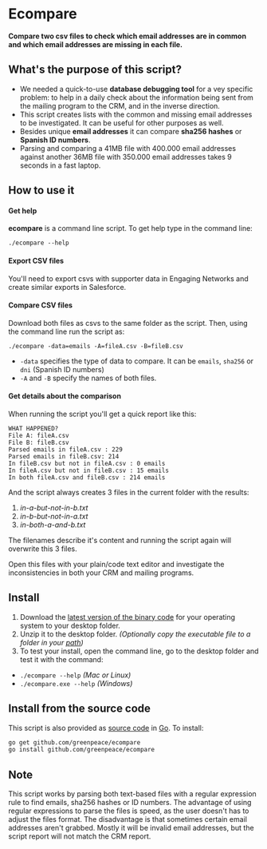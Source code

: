 # Ecompare

**Compare two csv files to check which email addresses are in common and which email addresses are missing in each file.**

## What's the purpose of this script?

* We needed a quick-to-use **database debugging tool** for a vey specific problem: to help in a daily check about the information being sent from the mailing program to the CRM, and in the inverse direction.
* This script creates lists with the common and missing email addresses to be investigated. It can be useful for other purposes as well.
* Besides unique **email addresses** it can compare **sha256 hashes** or **Spanish ID numbers**.
* Parsing and comparing a 41MB file with 400.000 email addresses against another 36MB file with 350.000 email addresses takes 9 seconds in a fast laptop.

## How to use it

#### Get help

**ecompare** is a command line script. To get help type in the command line:

```
./ecompare --help
```

#### Export CSV files

You'll need to export csvs with supporter data in Engaging Networks and create similar exports in Salesforce.

#### Compare CSV files

Download both files as csvs to the same folder as the script. Then, using the command line run the script as:

```
./ecompare -data=emails -A=fileA.csv -B=fileB.csv
```

* `-data` specifies the type of data to compare. It can be `emails`, `sha256` or `dni` (Spanish ID numbers)
* `-A` and `-B` specify the names of both files.

#### Get details about the comparison

When running the script you'll get a quick report like this:

```
WHAT HAPPENED?
File A: fileA.csv
File B: fileB.csv
Parsed emails in fileA.csv : 229
Parsed emails in fileB.csv: 214
In fileB.csv but not in fileA.csv : 0 emails
In fileA.csv but not in fileB.csv : 15 emails
In both fileA.csv and fileB.csv : 214 emails
```

And the script always creates 3 files in the current folder with the results:

1. *in-a-but-not-in-b.txt*
2. *in-b-but-not-in-a.txt*
3. *in-both-a-and-b.txt*

The filenames describe it's content and running the script again will overwrite this 3 files.

Open this files with your plain/code text editor and investigate the inconsistencies in both your CRM and mailing programs. 

## Install

1. Download the [latest version of the binary code](https://github.com/greenpeace/ecompare/releases/) for your operating system to your desktop folder.
2. Unzip it to the desktop folder. *(Optionally copy the executable file to a folder in your [path](https://goo.gl/oLzTGw))*
3. To test your install, open the command line, go to the desktop folder and test it with the command: 
  * `./ecompare --help` *(Mac or Linux)*
  * `./ecompare.exe --help` *(Windows)*

## Install from the source code

This script is also provided as [source code](https://github.com/greenpeace/ecompare/) in [Go](https://golang.org/dl/). To install:

```bash
go get github.com/greenpeace/ecompare
go install github.com/greenpeace/ecompare
```


## Note

This script works by parsing both text-based files with a regular expression rule to find emails, sha256 hashes or ID numbers. The advantage of using regular expressions to parse the files is speed, as the user doesn't has to adjust the files format. The disadvantage is that sometimes certain email addresses aren't grabbed. Mostly it will be invalid email addresses, but the script report will not match the CRM report.